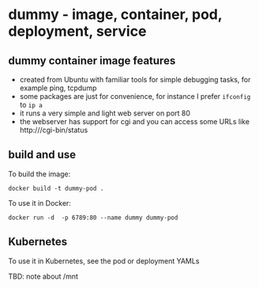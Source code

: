 # dummy - image, container, pod, deployment, service

## dummy container image features

- created from Ubuntu with familiar tools for simple debugging tasks, for example ping, tcpdump
- some packages are just for convenience, for instance I prefer `ifconfig` to `ip a`
- it runs a very simple and light web server on port 80
- the webserver has support for cgi and you can access some URLs like http://<pod IP>/cgi-bin/status

## build and use

To build the image: 
```
docker build -t dummy-pod .
```

To use it in Docker: 
```
docker run -d  -p 6789:80 --name dummy dummy-pod
```


## Kubernetes

To use it in Kubernetes, see the pod or deployment YAMLs

TBD: note about /mnt

